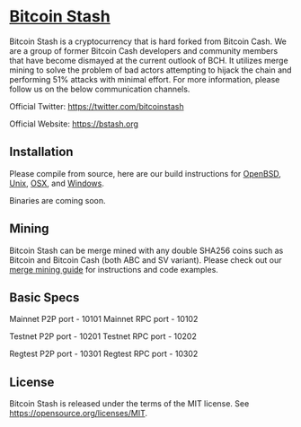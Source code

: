 [Bitcoin Stash](https://www.bstash.org)
===========

Bitcoin Stash is a cryptocurrency that is hard forked from Bitcoin Cash. We are a group of former Bitcoin Cash developers and community members that have become dismayed at the current outlook of BCH. It utilizes merge mining to solve the problem of bad actors attempting to hijack the chain and performing 51% attacks with minimal effort. For more information, please follow us on the below communication channels.

Official Twitter:
https://twitter.com/bitcoinstash

Official Website:
https://bstash.org


Installation
---------------------
Please compile from source, here are our build instructions for [OpenBSD](https://github.com/bstash/BitcoinStash/blob/master/doc/build-openbsd.md), [Unix](https://github.com/bstash/BitcoinStash/blob/master/doc/build-unix.md), [OSX](https://github.com/bstash/BitcoinStash/blob/master/doc/build-osx.md), and [Windows](https://github.com/bstash/BitcoinStash/blob/master/doc/build-windows.md).

Binaries are coming soon.


Mining
---------------------
Bitcoin Stash can be merge mined with any double SHA256 coins such as Bitcoin and Bitcoin Cash (both ABC and SV variant). Please check out our [merge mining guide](https://github.com/bstash/BitcoinStash-MergeMining-Guide) for instructions and code examples.


Basic Specs
---------------------
Mainnet P2P port - 10101
Mainnet RPC port - 10102

Testnet P2P port - 10201
Testnet RPC port - 10202

Regtest P2P port - 10301
Regtest RPC port - 10302


License
-------

Bitcoin Stash is released under the terms of the MIT license. See https://opensource.org/licenses/MIT.


